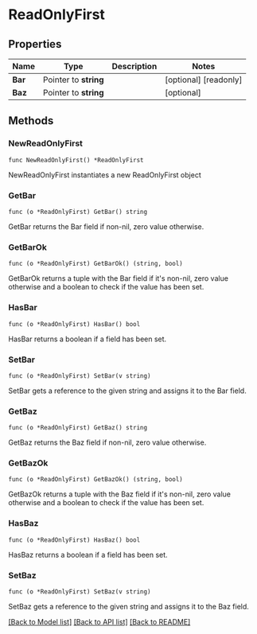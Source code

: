 # ReadOnlyFirst

## Properties

Name | Type | Description | Notes
------------ | ------------- | ------------- | -------------
**Bar** | Pointer to **string** |  | [optional] [readonly] 
**Baz** | Pointer to **string** |  | [optional] 

## Methods

### NewReadOnlyFirst

`func NewReadOnlyFirst() *ReadOnlyFirst`

NewReadOnlyFirst instantiates a new ReadOnlyFirst object

### GetBar

`func (o *ReadOnlyFirst) GetBar() string`

GetBar returns the Bar field if non-nil, zero value otherwise.

### GetBarOk

`func (o *ReadOnlyFirst) GetBarOk() (string, bool)`

GetBarOk returns a tuple with the Bar field if it's non-nil, zero value otherwise
and a boolean to check if the value has been set.

### HasBar

`func (o *ReadOnlyFirst) HasBar() bool`

HasBar returns a boolean if a field has been set.

### SetBar

`func (o *ReadOnlyFirst) SetBar(v string)`

SetBar gets a reference to the given string and assigns it to the Bar field.

### GetBaz

`func (o *ReadOnlyFirst) GetBaz() string`

GetBaz returns the Baz field if non-nil, zero value otherwise.

### GetBazOk

`func (o *ReadOnlyFirst) GetBazOk() (string, bool)`

GetBazOk returns a tuple with the Baz field if it's non-nil, zero value otherwise
and a boolean to check if the value has been set.

### HasBaz

`func (o *ReadOnlyFirst) HasBaz() bool`

HasBaz returns a boolean if a field has been set.

### SetBaz

`func (o *ReadOnlyFirst) SetBaz(v string)`

SetBaz gets a reference to the given string and assigns it to the Baz field.


[[Back to Model list]](../README.md#documentation-for-models) [[Back to API list]](../README.md#documentation-for-api-endpoints) [[Back to README]](../README.md)



